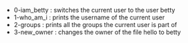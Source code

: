 - 0-iam_betty : switches the current user to the user betty
- 1-who_am_i : prints the username of the current user
- 2-groups : prints all the groups the current user is part of
- 3-new_owner : changes the owner of the file hello to betty